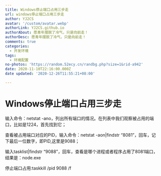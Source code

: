 ```yaml
---
title: Windows停止端口占用三步走
url: windows停止端口占用三步走
author: YJ2CS
avatar: '/custom/avatar.webp'
authorLink: YJ2CS.github.io
authorAbout: 愿青年摆脱了冷气，只是向前走！
authorDesc: 愿青年摆脱了冷气，只是向前走！
comments: true
categories:
  - 开发环境
tags:
  - 环境配置
no-photos: 'https://random.52ecy.cn/randbg.php?size=1&rid-a942'
date: 2020-11-10T22:16:00.000Z
date updated: '2020-12-26T11:55:21+08:00'

---
```


# Windows停止端口占用三步走

输入命令：netstat -ano，列出所有端口的情况。在列表中我们观察被占用的端口，比如是1224，首先找到它；

查看被占用端口对应的PID，输入命令：netstat -aon|findstr “8081”，回车，记下最后一位数字，即PID,这里是9088；

输入tasklist|findstr “9088”，回车，查看是哪个进程或者程序占用了8081端口，结果是：node.exe

停止端口占用:taskkill /pid 9088 /f
